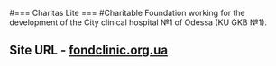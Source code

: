 #=== Charitas Lite ===
#Charitable Foundation working for the development of the City clinical hospital №1 of Odessa (KU GKB №1).
## Site URL - <a href="http://fondclinic.org.ua" target="_blank">fondclinic.org.ua</a>
